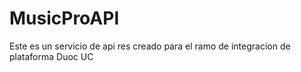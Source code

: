 # MusicProAPI
Este es un servicio de api res creado para el ramo de integracion de plataforma Duoc UC
